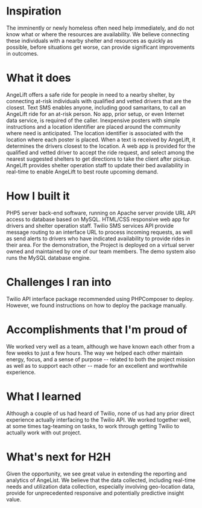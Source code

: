 <h1>Inspiration</h1>
The imminently or newly homeless often need help immediately, and do not know what or where the resources are availability. We believe connecting these individuals with a nearby shelter and resources as quickly as possible, before situations get worse, can provide significant improvements in outcomes.

<h1>What it does</h1>
AngeLift offers a safe ride for people in need to a nearby shelter, by connecting at-risk individuals with qualified and vetted drivers that are the closest. Text SMS enables anyone, including good samaritans, to call an AngeLift ride for an at-risk person. No app, prior setup, or even Internet data service, is required of the caller. Inexpensive posters with simple instructions and a location identifier are placed around the community where need is anticipated. The location identifier is associated with the location where each poster is placed. When a text is received by AngeLift, it determines the drivers closest to the location. A web app is provided for the qualified and vetted driver to accept the ride request, and select among the nearest suggested shelters to get directions to take the client after pickup. AngeLift provides shelter operation staff to update their bed availability in real-time to enable AngeLift to best route upcoming demand.

<h1>How I built it</h1>
PHP5 server back-end software, running on Apache server provide URL API access to database based on MySQL. HTML/CSS responsive web app for drivers and shelter operation staff. Twilio SMS services API provide message routing to an interface URL to process incoming requests, as well as send alerts to drivers who have indicated availability to provide rides in their area. For the demonstration, the Project is deployed on a virtual server owned and maintained by one of our team members. The demo system also runs the MySQL database engine.

<h1>Challenges I ran into</h1>
Twilio API interface package recommended using PHPComposer to deploy. However, we found instructions on how to deploy the package manually.

<h1>Accomplishments that I'm proud of</h1>
We worked very well as a team, although we have known each other from a few weeks to just a few hours. The way we helped each other maintain energy, focus, and a sense of purpose -- related to both the project mission as well as to support each other -- made for an excellent and worthwhile experience.

<h1>What I learned</h1>
Although a couple of us had heard of Twilio, none of us had any prior direct experience actually interfacing to the Twilio API. We worked together well, at some times tag-teaming on tasks, to work through getting Twilio to actually work with out project.

<h1>What's next for H2H</h1>
Given the opportunity, we see great value in extending the reporting and analytics of AngeList. We believe that the data collected, including real-time needs and utilization data collection, especially involving geo-location data, provide for unprecedented responsive and potentially predictive insight value.
